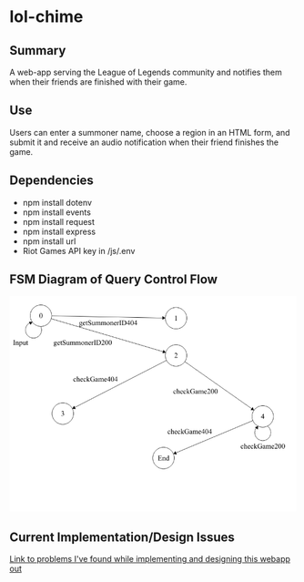 # lol-chime
Summary
--------
A web-app serving the League of Legends community and notifies them when their friends are finished with their game. 
  
Use
--------
Users can enter a summoner name, choose a region in an HTML form, and submit it and receive an audio notification when their friend finishes the game.

Dependencies
--------

*   npm install dotenv 
*   npm install events
*   npm install request
*   npm install express
*   npm install url
*   Riot Games API key in /js/.env
   
FSM Diagram of Query Control Flow
-------
 ![FSM](/docs/FSM.png "FSM")

Current Implementation/Design Issues
--------
[Link to problems I've found while implementing and designing this webapp out](docs/issues.md)

